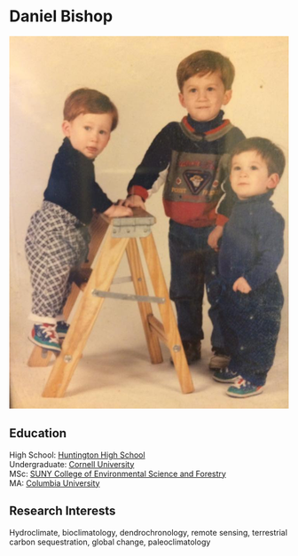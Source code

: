 # Daniel Bishop

![alt text][hur]

[hur]: bishop.jpg "Bishop"

## Education

High School: [Huntington High School](http://www.hufsd.edu)  
Undergraduate: [Cornell University](https://www.cornell.edu)  
MSc: [SUNY College of Environmental Science and Forestry](https://www.esf.edu)  
MA: [Columbia University](https://www.columbia.edu)

## Research Interests

Hydroclimate, bioclimatology, dendrochronology, remote sensing, terrestrial carbon sequestration, global change, paleoclimatology
